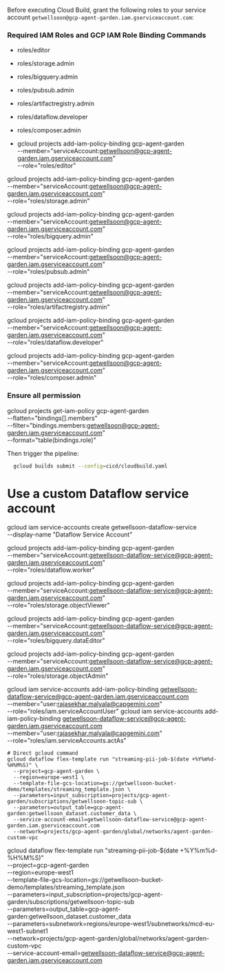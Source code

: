 Before executing Cloud Build, grant the following roles to your service account `getwellsoon@gcp-agent-garden.iam.gserviceaccount.com`:

###  Required IAM Roles and GCP IAM Role Binding Commands
- roles/editor
- roles/storage.admin
- roles/bigquery.admin
- roles/pubsub.admin
- roles/artifactregistry.admin
- roles/dataflow.developer
- roles/composer.admin

- gcloud projects add-iam-policy-binding gcp-agent-garden \
  --member="serviceAccount:getwellsoon@gcp-agent-garden.iam.gserviceaccount.com" \
  --role="roles/editor"

gcloud projects add-iam-policy-binding gcp-agent-garden \
  --member="serviceAccount:getwellsoon@gcp-agent-garden.iam.gserviceaccount.com" \
  --role="roles/storage.admin"

gcloud projects add-iam-policy-binding gcp-agent-garden \
  --member="serviceAccount:getwellsoon@gcp-agent-garden.iam.gserviceaccount.com" \
  --role="roles/bigquery.admin"

gcloud projects add-iam-policy-binding gcp-agent-garden \
  --member="serviceAccount:getwellsoon@gcp-agent-garden.iam.gserviceaccount.com" \
  --role="roles/pubsub.admin"

gcloud projects add-iam-policy-binding gcp-agent-garden \
  --member="serviceAccount:getwellsoon@gcp-agent-garden.iam.gserviceaccount.com" \
  --role="roles/artifactregistry.admin"

gcloud projects add-iam-policy-binding gcp-agent-garden \
  --member="serviceAccount:getwellsoon@gcp-agent-garden.iam.gserviceaccount.com" \
  --role="roles/dataflow.developer"

gcloud projects add-iam-policy-binding gcp-agent-garden \
  --member="serviceAccount:getwellsoon@gcp-agent-garden.iam.gserviceaccount.com" \
  --role="roles/composer.admin"

### Ensure all permission 
gcloud projects get-iam-policy gcp-agent-garden \
  --flatten="bindings[].members" \
  --filter="bindings.members:getwellsoon@gcp-agent-garden.iam.gserviceaccount.com" \
  --format="table(bindings.role)"


Then trigger the pipeline:
```bash
  gcloud builds submit --config=cicd/cloudbuild.yaml
```
# Use a custom Dataflow service account

gcloud iam service-accounts create getwellsoon-dataflow-service \
  --display-name "Dataflow Service Account"

gcloud projects add-iam-policy-binding gcp-agent-garden \
  --member="serviceAccount:getwellsoon-dataflow-service@gcp-agent-garden.iam.gserviceaccount.com" \
  --role="roles/dataflow.worker"
  
  gcloud projects add-iam-policy-binding gcp-agent-garden \
  --member="serviceAccount:getwellsoon-dataflow-service@gcp-agent-garden.iam.gserviceaccount.com" \
  --role="roles/storage.objectViewer"
  
  gcloud projects add-iam-policy-binding gcp-agent-garden \
  --member="serviceAccount:getwellsoon-dataflow-service@gcp-agent-garden.iam.gserviceaccount.com" \
  --role="roles/bigquery.dataEditor"

gcloud projects add-iam-policy-binding gcp-agent-garden \
  --member="serviceAccount:getwellsoon-dataflow-service@gcp-agent-garden.iam.gserviceaccount.com" \
  --role="roles/storage.objectAdmin"

gcloud iam service-accounts add-iam-policy-binding getwellsoon-dataflow-service@gcp-agent-garden.iam.gserviceaccount.com \
  --member="user:rajasekhar.malyala@capgemini.com" \
  --role="roles/iam.serviceAccountUser"
 gcloud iam service-accounts add-iam-policy-binding getwellsoon-dataflow-service@gcp-agent-garden.iam.gserviceaccount.com \
  --member="user:rajasekhar.malyala@capgemini.com" \
  --role="roles/iam.serviceAccounts.actAs"



    # Direct gcloud command 
    gcloud dataflow flex-template run "streaming-pii-job-$(date +%Y%m%d-%H%M%S)" \
      --project=gcp-agent-garden \
      --region=europe-west1 \
      --template-file-gcs-location=gs://getwellsoon-bucket-demo/templates/streaming_template.json \
      --parameters=input_subscription=projects/gcp-agent-garden/subscriptions/getwellsoon-topic-sub \
      --parameters=output_table=gcp-agent-garden:getwellsoon_dataset.customer_data \
      --service-account-email=getwellsoon-dataflow-service@gcp-agent-garden.iam.gserviceaccount.com
      --network=projects/gcp-agent-garden/global/networks/agent-garden-custom-vpc


 gcloud dataflow flex-template run "streaming-pii-job-$(date +%Y%m%d-%H%M%S)" \
  --project=gcp-agent-garden \
  --region=europe-west1 \
  --template-file-gcs-location=gs://getwellsoon-bucket-demo/templates/streaming_template.json \
  --parameters=input_subscription=projects/gcp-agent-garden/subscriptions/getwellsoon-topic-sub \
  --parameters=output_table=gcp-agent-garden:getwellsoon_dataset.customer_data \
  --parameters=subnetwork=regions/europe-west1/subnetworks/mcd-eu-west1-subnet1 \
  --network=projects/gcp-agent-garden/global/networks/agent-garden-custom-vpc \
  --service-account-email=getwellsoon-dataflow-service@gcp-agent-garden.iam.gserviceaccount.com


